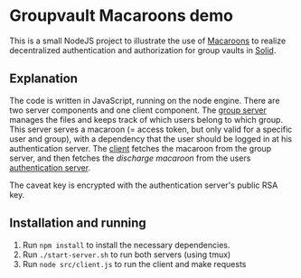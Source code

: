 # Groupvault Macaroons demo

This is a small NodeJS project to illustrate the use of [Macaroons](https://research.google/pubs/pub41892/) to realize decentralized authentication and authorization for group vaults in [Solid](https://solidproject.org/).

## Explanation

The code is written in JavaScript, running on the node engine. There are two server components and one client component. The [group server](src/groupserver.js) manages the files and keeps track of which users belong to which group. This server serves a macaroon (= access token, but only valid for a specific user and group), with a dependency that the user should be logged in at his authentication server. The [client](client.js) fetches the macaroon from the group server, and then fetches the *discharge macaroon* from the users [authentication server](src/server.js).

The caveat key is encrypted with the authentication server's public RSA key.

## Installation and running

1. Run `npm install` to install the necessary dependencies. 
2. Run `./start-server.sh` to run both servers (using tmux)
3. Run `node src/client.js` to run the client and make requests